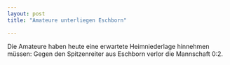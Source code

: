 ```yaml
---
layout: post
title: "Amateure unterliegen Eschborn"

---
```


Die Amateure haben heute eine erwartete Heimniederlage hinnehmen müssen: Gegen den Spitzenreiter aus Eschborn verlor die Mannschaft 0:2.



